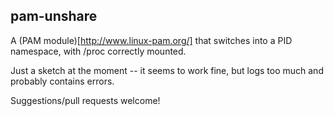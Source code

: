 ## pam-unshare

A (PAM module)[http://www.linux-pam.org/] that switches into a PID namespace,
with /proc correctly mounted.

Just a sketch at the moment -- it seems to work fine, but logs too much and
probably contains errors.

Suggestions/pull requests welcome!
